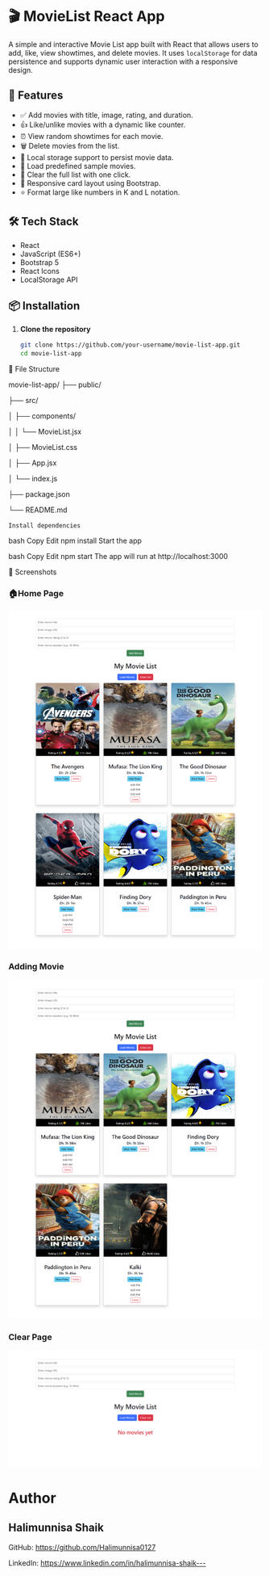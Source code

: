 # 🎬 MovieList React App

A simple and interactive Movie List app built with React that allows users to add, like, view showtimes, and delete movies. It uses `localStorage` for data persistence and supports dynamic user interaction with a responsive design.

## 📌 Features

- ✅ Add movies with title, image, rating, and duration.
- 👍 Like/unlike movies with a dynamic like counter.
- ⏰ View random showtimes for each movie.
- 🗑️ Delete movies from the list.
- 💾 Local storage support to persist movie data.
- 🔁 Load predefined sample movies.
- 🧹 Clear the full list with one click.
- 🎨 Responsive card layout using Bootstrap.
- ⭐ Format large like numbers in K and L notation.

## 🛠 Tech Stack

- React
- JavaScript (ES6+)
- Bootstrap 5
- React Icons
- LocalStorage API

## 📦 Installation

1. **Clone the repository**

   ```bash
   git clone https://github.com/your-username/movie-list-app.git
   cd movie-list-app
   ```

📁 File Structure

movie-list-app/
├── public/

├── src/

│   ├── components/

│   │   └── MovieList.jsx

│   ├── MovieList.css

│   ├── App.jsx

│   └── index.js

├── package.json

└── README.md

    Install dependencies

bash
Copy
Edit
npm install
Start the app

bash
Copy
Edit
npm start
The app will run at http://localhost:3000

📸 Screenshots
### 🏠Home Page  
![Home Page](../my-movie-app/src/Images/My-Movie-List.png)

### Adding Movie 
![Adding Movie ](../my-movie-app/src/Images/Adding-And-Deleting-Movies.png)

### Clear Page
![Clear Page](../my-movie-app/src/Images/Clear-Movies.png)



# Author

## Halimunnisa Shaik

GitHub: https://github.com/Halimunnisa0127

LinkedIn: https://www.linkedin.com/in/halimunnisa-shaik---

